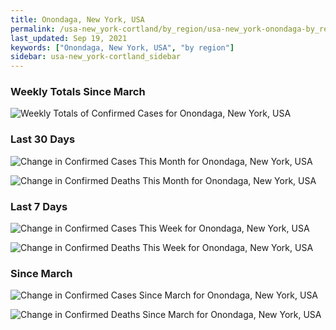 ```yaml
---
title: Onondaga, New York, USA
permalink: /usa-new_york-cortland/by_region/usa-new_york-onondaga-by_region.html
last_updated: Sep 19, 2021
keywords: ["Onondaga, New York, USA", "by region"]
sidebar: usa-new_york-cortland_sidebar
---
```


<h3>Weekly Totals Since March</h3>

![Weekly Totals of Confirmed Cases for Onondaga, New York, USA](/covid_tracker/images/graphs/usa-new_york-onondaga-weekly_totals_graph.png)

<h3>Last 30 Days</h3>

![Change in Confirmed Cases This Month for Onondaga, New York, USA](/covid_tracker/images/graphs/usa-new_york-onondaga-delta_confirmed-30_days_graph.png)

![Change in Confirmed Deaths This Month for Onondaga, New York, USA](/covid_tracker/images/graphs/usa-new_york-onondaga-delta_deaths-30_days_graph.png)

<h3>Last 7 Days</h3>

![Change in Confirmed Cases This Week for Onondaga, New York, USA](/covid_tracker/images/graphs/usa-new_york-onondaga-delta_confirmed-7_days_graph.png)

![Change in Confirmed Deaths This Week for Onondaga, New York, USA](/covid_tracker/images/graphs/usa-new_york-onondaga-delta_deaths-7_days_graph.png)

<h3>Since March</h3>

![Change in Confirmed Cases Since March for Onondaga, New York, USA](/covid_tracker/images/graphs/usa-new_york-onondaga-delta_confirmed-since_march_graph.png)

![Change in Confirmed Deaths Since March for Onondaga, New York, USA](/covid_tracker/images/graphs/usa-new_york-onondaga-delta_deaths-since_march_graph.png)
